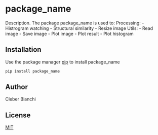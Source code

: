 # package_name

Description. 
The package package_name is used to:
	Processing:
		- Histrogram watching 
		- Structural similarity
		- Resize image
	Utils:
		- Read image
		- Save image
		- Plot image
		- Plot result
		- Plot histogram

## Installation

Use the package manager [pip](https://pip.pypa.io/en/stable/) to install package_name

```bash
pip install package_name
```



## Author
Cleber Bianchi

## License
[MIT](https://choosealicense.com/licenses/mit/)